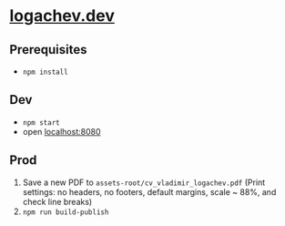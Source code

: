 # [logachev.dev](https://logachev.dev)

## Prerequisites

- `npm install`

## Dev

- `npm start`
- open [localhost:8080](http://localhost:8080)

## Prod

1. Save a new PDF to `assets-root/cv_vladimir_logachev.pdf` (Print settings: no headers, no footers, default margins, scale ~ 88%, and check line breaks)
2. `npm run build-publish`
